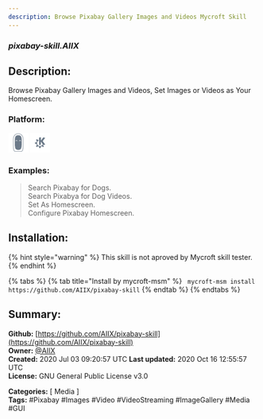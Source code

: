 ```yaml
---
description: Browse Pixabay Gallery Images and Videos Mycroft Skill
---
```


### _pixabay-skill.AIIX_  
## Description:  
Browse Pixabay Gallery Images and Videos, Set Images or Videos as Your Homescreen.  
  
  
### Platform:  
 ![Mark II](../.gitbook/assets/mark-2-icon.png)  ![plasmoid](../.gitbook/assets/kde.png)   
### Examples:  
> Search Pixabay for Dogs.  
> Search Pixabya for Dog Videos.  
> Set As Homescreen.  
> Configure Pixabay Homescreen.  
  
## Installation:  
{% hint style="warning" %}
This skill is not aproved by Mycroft skill tester.
{% endhint %}
    
{% tabs %}
{% tab title="Install by mycroft-msm" %}
``` mycroft-msm install https://github.com/AIIX/pixabay-skill```
{% endtab %}
  {% endtabs %}
    
## Summary:  
**Github:** [https://github.com/AIIX/pixabay-skill](https://github.com/AIIX/pixabay-skill)  
**Owner:** [@AIIX](https://github.com/AIIX)  
**Created:** 2020 Jul 03 09:20:57 UTC  **Last updated:** 2020 Oct 16 12:55:57 UTC  
**License:** GNU General Public License v3.0  
  
**Categories:** [ Media ]   
**Tags:** \#Pixabay \#Images \#Video \#VideoStreaming \#ImageGallery \#Media \#GUI   
